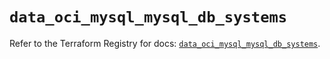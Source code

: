 # `data_oci_mysql_mysql_db_systems`

Refer to the Terraform Registry for docs: [`data_oci_mysql_mysql_db_systems`](https://registry.terraform.io/providers/hashicorp/oci/7.19.0/docs/data-sources/mysql_mysql_db_systems).
